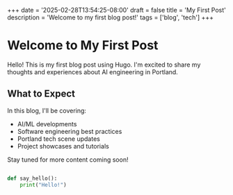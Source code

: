 +++
date = '2025-02-28T13:54:25-08:00'
draft = false
title = 'My First Post'
description = 'Welcome to my first blog post!'
tags = ['blog', 'tech']
+++

# Welcome to My First Post

Hello! This is my first blog post using Hugo. I'm excited to share my thoughts and experiences about AI engineering in Portland.

## What to Expect

In this blog, I'll be covering:

- AI/ML developments
- Software engineering best practices
- Portland tech scene updates
- Project showcases and tutorials

Stay tuned for more content coming soon!

```python

def say_hello():
    print("Hello!")
    
```
